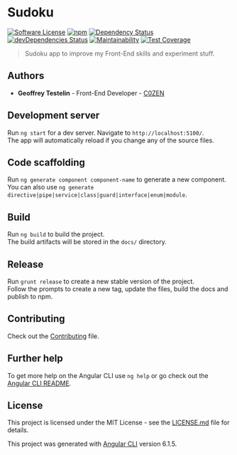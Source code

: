 # Sudoku
[![Software License][license-image]](LICENSE) [![npm][npm-image]](npm-url) [![Dependency Status][daviddm-image]][daviddm-url] [![devDependencies Status][daviddm-dev-image]][daviddm-dev-url] [![Maintainability][code-climate-maintainability-image]][code-climate-maintainability-url] [![Test Coverage][code-climate-coverage-image]][code-climate-coverage-url]
> Sudoku app to improve my Front-End skills and experiment stuff.

## Authors

* **Geoffrey Testelin** - Front-End Developer - [C0ZEN](https://github.com/C0ZEN)

## Development server

Run `ng start` for a dev server. Navigate to `http://localhost:5100/`.  
The app will automatically reload if you change any of the source files.

## Code scaffolding

Run `ng generate component component-name` to generate a new component.  
You can also use `ng generate directive|pipe|service|class|guard|interface|enum|module`.

## Build

Run `ng build` to build the project.  
The build artifacts will be stored in the `docs/` directory.

## Release

Run `grunt release` to create a new stable version of the project.  
Follow the prompts to create a new tag, update the files, build the docs and publish to npm.

## Contributing

Check out the [Contributing](CONTRIBUTING.md) file.

## Further help

To get more help on the Angular CLI use `ng help` or go check out the [Angular CLI README](https://github.com/angular/angular-cli/blob/master/README.md).

## License

This project is licensed under the MIT License - see the [LICENSE.md](LICENSE.md) file for details.

This project was generated with [Angular CLI](https://github.com/angular/angular-cli) version 6.1.5.

[license-image]: https://img.shields.io/badge/license-MIT-brightgreen.svg?style=flat
[npm-image]: https://img.shields.io/npm/v/:package.svg
[npm-url]: https://www.npmjs.com/package/c0zen-sudoku
[daviddm-image]: https://david-dm.org/C0ZEN/sudoku/status.svg
[daviddm-url]: https://david-dm.org/C0ZEN/sudoku
[daviddm-dev-image]: https://david-dm.org/C0ZEN/sudoku/dev-status.svg
[daviddm-dev-url]: https://david-dm.org/C0ZEN/sudoku?type=dev
[code-climate-maintainability-image]: https://api.codeclimate.com/v1/badges/59a52a286cd814af1edd/maintainability
[code-climate-maintainability-url]: https://codeclimate.com/github/C0ZEN/sudoku/maintainability
[code-climate-coverage-image]: https://api.codeclimate.com/v1/badges/59a52a286cd814af1edd/test_coverage
[code-climate-coverage-url]: https://codeclimate.com/github/C0ZEN/sudoku/test_coverage

